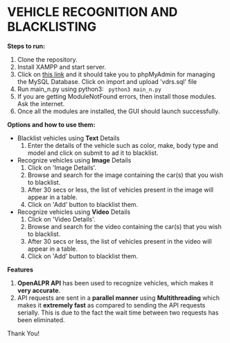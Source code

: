 # VEHICLE RECOGNITION AND BLACKLISTING

**Steps to run:**<br>
1. Clone the repository.
2. Install XAMPP and start server.
3. Click on [this link](http://localhost/phpmyadmin/) and it should take you to phpMyAdmin for managing the MySQL Database. Click on import and upload 'vdrs.sql' file 
4. Run main_n.py using python3: ``` python3 main_n.py```
5. If you are getting ModuleNotFound errors, then install those modules. Ask the internet.
6. Once all the modules are installed, the GUI should launch successfully.

**Options and how to use them:**<br>
- Blacklist vehicles using **Text** Details
  1. Enter the details of the vehicle such as color, make, body type and model and click on submit to ad it to blacklist.
- Recognize vehicles using **Image** Details
  1. Click on 'Image Details'.
  2. Browse and search for the image containing the car(s) that you wish to blacklist.
  3. After 30 secs or less, the list of vehicles present in the image will appear in a table.
  4. Click on 'Add' button to blacklist them.
- Recognize vehicles using **Video** Details
  1. Click on 'Video Details'.
  2. Browse and search for the video containing the car(s) that you wish to blacklist.
  3. After 30 secs or less, the list of vehicles present in the video will appear in a table.
  4. Click on 'Add' button to blacklist them.
  
**Features**<br>
1. **OpenALPR API** has been used to recognize vehicles, which makes it **very accurate**.
2. API requests are sent in a **parallel manner** using **Multithreading** which makes it **extremely fast** as compared to sending the API requests serially. This is due to the fact the wait time between two requests has been eliminated.

Thank You!
